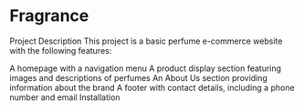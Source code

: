 # Fragrance
Project Description
This project is a basic perfume e-commerce website with the following features:

A homepage with a navigation menu
A product display section featuring images and descriptions of perfumes
An About Us section providing information about the brand
A footer with contact details, including a phone number and email
Installation
